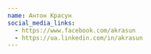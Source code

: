 ```yaml
---
name: Антон Красун
social_media_links:
  - https://www.facebook.com/akrasun
  - https://ua.linkedin.com/in/akrasun
---
```

